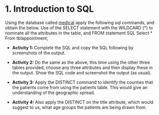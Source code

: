 # 1. Introduction to SQL
Using the database called [medical](/Databases/medical.sql) apply the following sql commands, and obtain the below. Use of the SELECT statement with the WILDCARD (*) to nominate all the attributes in the table, and FROM statement SQL Select * From tblappointment; 
* **Activity 1:** Complete the SQL and copy the SQL following by screenshots of the output.

* **Activity 2:** Do the same as the above, this time using the other three tables provided, choose any three attributes and then display these in the output. Show the SQL code and screenshot the output (as usual).

* **Activity 3:** Apply the DISTINCT command to identify the counties that the patients come from using the patients table. This would give an understanding of the geographic spread.

* **Activity 4:** Also apply the DISTINCT on the title attribute, which would suggest to us, what age groups the patients are being drawn from.
